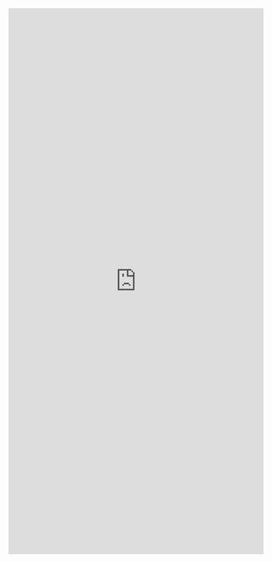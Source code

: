 
<html>
<head>
<meta charset=utf-8 />
<title>Challonge Embed</title>
</head>
<body>
  <iframe src="https://challonge.com/en/embarque/module" width="100%" height="1080" frameborder="auto" scrolling="auto" allowtransparency="true"></iframe>
</body>
</html>
